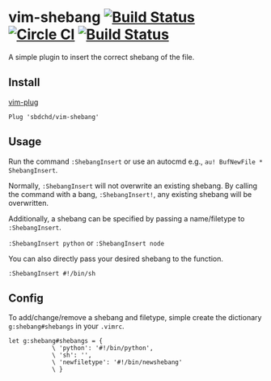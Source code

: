 # vim-shebang [![Build Status](https://travis-ci.org/sbdchd/vim-shebang.svg?branch=master)](https://travis-ci.org/sbdchd/vim-shebang) [![Circle CI](https://circleci.com/gh/sbdchd/vim-shebang.svg?style=svg)](https://circleci.com/gh/sbdchd/vim-shebang) [![Build Status](https://drone.io/github.com/sbdchd/vim-shebang/status.png)](https://drone.io/github.com/sbdchd/vim-shebang/latest)

A simple plugin to insert the correct shebang of the file.

## Install

[vim-plug](https://github.com/junegunn/vim-plug)

```vimscript
Plug 'sbdchd/vim-shebang'
```

## Usage

Run the command `:ShebangInsert` or use an autocmd e.g., `au! BufNewFile * ShebangInsert`.

Normally, `:ShebangInsert` will not overwrite an existing shebang.
By calling the command with a bang, `:ShebangInsert!`, any existing shebang
will be overwritten.

Additionally, a shebang can be specified by passing a name/filetype to `:ShebangInsert`.

`:ShebangInsert python` or `:ShebangInsert node`

You can also directly pass your desired shebang to the function.

`:ShebangInsert #!/bin/sh`

## Config

To add/change/remove a shebang and filetype, simple create the dictionary `g:shebang#shebangs`
in your `.vimrc`.

```vimscript
let g:shebang#shebangs = {
            \ 'python': '#!/bin/python',
            \ 'sh': '',
            \ 'newfiletype': '#!/bin/newshebang'
            \ }
```
